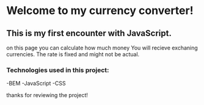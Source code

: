 # Welcome to my currency converter!

## This is my first encounter with JavaScript.

on this page you can calculate how much money You will recieve exchaning currencies. The rate is fixed and might not be actual.

### Technologies used in this project:
-BEM
-JavaScript
-CSS

thanks for reviewing the project!
